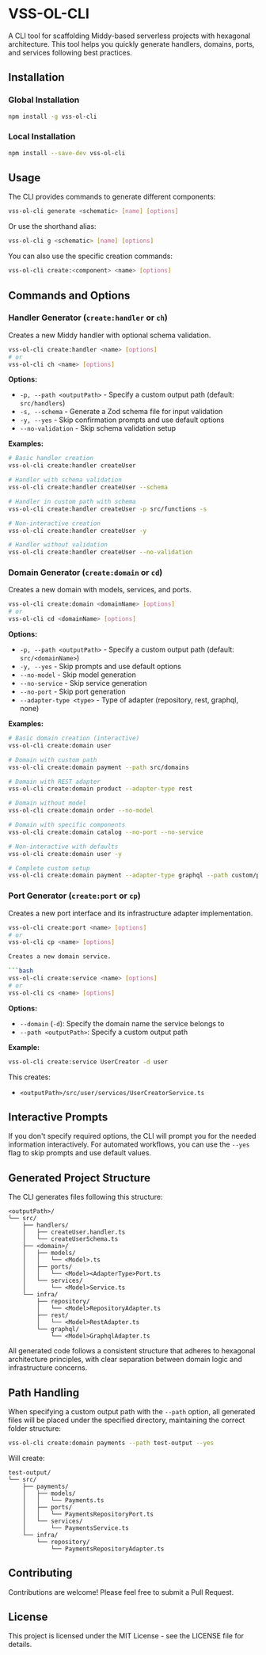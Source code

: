 # VSS-OL-CLI

A CLI tool for scaffolding Middy-based serverless projects with hexagonal architecture. This tool helps you quickly generate handlers, domains, ports, and services following best practices.

## Installation

### Global Installation

```bash 
npm install -g vss-ol-cli
```

### Local Installation

```bash
npm install --save-dev vss-ol-cli
```

## Usage

The CLI provides commands to generate different components:

```bash
vss-ol-cli generate <schematic> [name] [options]
```

Or use the shorthand alias:

```bash
vss-ol-cli g <schematic> [name] [options]
```

You can also use the specific creation commands:

```bash
vss-ol-cli create:<component> <name> [options]
```

## Commands and Options

### Handler Generator (`create:handler` or `ch`)

Creates a new Middy handler with optional schema validation.

```bash
vss-ol-cli create:handler <name> [options]
# or
vss-ol-cli ch <name> [options]
```

**Options:**
- `-p, --path <outputPath>` - Specify a custom output path (default: `src/handlers`)
- `-s, --schema` - Generate a Zod schema file for input validation
- `-y, --yes` - Skip confirmation prompts and use default options
- `--no-validation` - Skip schema validation setup

**Examples:**
```bash
# Basic handler creation
vss-ol-cli create:handler createUser

# Handler with schema validation
vss-ol-cli create:handler createUser --schema

# Handler in custom path with schema
vss-ol-cli create:handler createUser -p src/functions -s

# Non-interactive creation
vss-ol-cli create:handler createUser -y

# Handler without validation
vss-ol-cli create:handler createUser --no-validation
```

### Domain Generator (`create:domain` or `cd`)

Creates a new domain with models, services, and ports.

```bash
vss-ol-cli create:domain <domainName> [options]
# or
vss-ol-cli cd <domainName> [options]
```

**Options:**
- `-p, --path <outputPath>` - Specify a custom output path (default: `src/<domainName>`)
- `-y, --yes` - Skip prompts and use default options
- `--no-model` - Skip model generation
- `--no-service` - Skip service generation
- `--no-port` - Skip port generation
- `--adapter-type <type>` - Type of adapter (repository, rest, graphql, none)

**Examples:**
```bash
# Basic domain creation (interactive)
vss-ol-cli create:domain user

# Domain with custom path
vss-ol-cli create:domain payment --path src/domains

# Domain with REST adapter
vss-ol-cli create:domain product --adapter-type rest

# Domain without model
vss-ol-cli create:domain order --no-model

# Domain with specific components
vss-ol-cli create:domain catalog --no-port --no-service

# Non-interactive with defaults
vss-ol-cli create:domain user -y

# Complete custom setup
vss-ol-cli create:domain payment --adapter-type graphql --path custom/path --no-model
```

### Port Generator (`create:port` or `cp`)

Creates a new port interface and its infrastructure adapter implementation.

```bash
vss-ol-cli create:port <name> [options]
# or
vss-ol-cli cp <name> [options]

Creates a new domain service.

```bash
vss-ol-cli create:service <name> [options]
# or
vss-ol-cli cs <name> [options]
```

**Options:**
- `--domain` (`-d`): Specify the domain name the service belongs to
- `--path <outputPath>`: Specify a custom output path

**Example:**
```bash
vss-ol-cli create:service UserCreator -d user
```

This creates:
- `<outputPath>/src/user/services/UserCreatorService.ts`

## Interactive Prompts

If you don't specify required options, the CLI will prompt you for the needed information interactively. For automated workflows, you can use the `--yes` flag to skip prompts and use default values.

## Generated Project Structure

The CLI generates files following this structure:

```
<outputPath>/
└── src/
    ├── handlers/
    │   ├── createUser.handler.ts
    │   └── createUserSchema.ts
    ├── <domain>/
    │   ├── models/
    │   │   └── <Model>.ts
    │   ├── ports/
    │   │   └── <Model><AdapterType>Port.ts
    │   └── services/
    │       └── <Model>Service.ts
    └── infra/
        ├── repository/
        │   └── <Model>RepositoryAdapter.ts
        ├── rest/
        │   └── <Model>RestAdapter.ts
        └── graphql/
            └── <Model>GraphqlAdapter.ts
```

All generated code follows a consistent structure that adheres to hexagonal architecture principles, with clear separation between domain logic and infrastructure concerns.

## Path Handling

When specifying a custom output path with the `--path` option, all generated files will be placed under the specified directory, maintaining the correct folder structure:

```bash
vss-ol-cli create:domain payments --path test-output --yes
```

Will create:
```
test-output/
└── src/
    ├── payments/
    │   ├── models/
    │   │   └── Payments.ts
    │   ├── ports/
    │   │   └── PaymentsRepositoryPort.ts
    │   └── services/
    │       └── PaymentsService.ts
    └── infra/
        └── repository/
            └── PaymentsRepositoryAdapter.ts
```

## Contributing

Contributions are welcome! Please feel free to submit a Pull Request.

## License

This project is licensed under the MIT License - see the LICENSE file for details.
